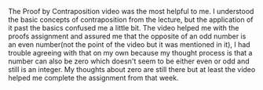 The Proof by Contraposition video was the most helpful to me. I understood the basic concepts of contraposition from the lecture, but the application of it past the basics confused me a little bit. The video helped me with the proofs assignment and assured me that the opposite of an odd number is an even number(not the point of the video but it was mentioned in it), I had trouble agreeing with that on my own because my thought process is that a number can also be zero which doesn't seem to be either even or odd and still is an integer. My thoughts about zero are still there but at least the video helped me complete the assignment from that week. 

